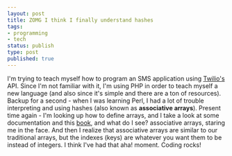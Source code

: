 ```yaml
---
layout: post
title: ZOMG I think I finally understand hashes
tags:
- programming
- tech
status: publish
type: post
published: true
---
```

I'm trying to teach myself how to program an SMS application using <a href="https://www.twilio.com/">Twilio's</a> API. Since I'm not familiar with it, I'm using PHP in order to teach myself a new language (and also since it's simple and there are a ton of resources). Backup for a second - when I was learning Perl, I had a lot of trouble interpreting and using hashes (also known as <strong>associative arrays</strong>). Present time again - I'm looking up how to define arrays, and I take a look at some documentation and this <a href="http://shop.oreilly.com/product/9780596157142.do">book</a>, and what do I see? associative arrays, staring me in the face. And then I realize that associative arrays are similar to our traditional arrays, but the indexes (keys) are whatever you want them to be instead of integers. I think I've had that aha! moment. Coding rocks!
